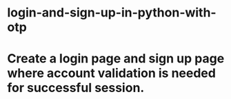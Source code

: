 # login-and-sign-up-in-python-with-otp

# Create a login page and sign up page where account validation is needed for successful session.
